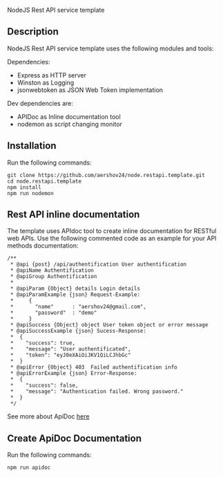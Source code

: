 NodeJS Rest API service template

## Description
NodeJS Rest API service template uses the following modules and tools:

Dependencies:
* Express as HTTP server
* Winston as Logging
* jsonwebtoken as JSON Web Token implementation

Dev dependencies are:
* APIDoc as Inline documentation tool
* nodemon as script changing monitor

## Installation 
Run the following commands:
```
git clone https://github.com/aershov24/node.restapi.template.git
cd node.restapi.template
npm install
npm run nodemon
```

## Rest API inline documentation
The template uses APIdoc tool to create inline documentation for RESTful web APIs. 
Use the following commented code as an example for your API methods documentation:
```
/**
 * @api {post} /api/authentification User authentification
 * @apiName Authentification
 * @apiGroup Authentification
 *
 * @apiParam {Object} details Login details
 * @apiParamExample {json} Request-Example:
 *     {
 *       "name"      : "aershov24@gmail.com",
 *       "password"  : "demo"
 *     }
 * @apiSuccess {Object} object User token object or error message
 * @apiSuccessExample {json} Sucess-Response:
 *  {
 *    "success": true,
 *    "message": "User authentificated",
 *    "token": "eyJ0eXAiOiJKV1QiLCJhbGc"
 *  }
 * @apiError {Object} 403  Failed authentification info
 * @apiErrorExample {json} Error-Response:
 *  {
 *    "success": false,
 *    "message": "Authentication failed. Wrong password."
 *  }  
 */
```
See more about ApiDoc [here](http://apidocjs.com/) 

## Create ApiDoc Documentation
Run the following commands:
```
npm run apidoc
```


